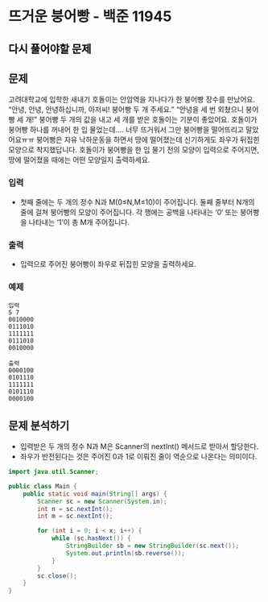 # 뜨거운 붕어빵 - 백준 11945

## <mark style='background:var(--mk-color-pink)'>다시 풀어야할 문제</mark>
## 문제
고려대학교에 입학한 새내기 호돌이는 안암역을 지나다가 한 붕어빵 장수를 만났어요.
“안녕, 안녕, 안녕하십니까, 아저씨! 붕어빵 두 개 주세요.”
“안녕을 세 번 외쳤으니 붕어빵 세 개!”
붕어빵 두 개의 값을 내고 세 개를 받은 호돌이는 기분이 좋았어요. 호돌이가 붕어빵 하나를 꺼내어 한 입 물었는데…. 너무 뜨거워서 그만 붕어빵을 떨어뜨리고 말았어요ㅠㅠ
붕어빵은 자유 낙하운동을 하면서 땅에 떨어졌는데 신기하게도 좌우가 뒤집힌 모양으로 착지했답니다. 호돌이가 붕어빵을 한 입 물기 전의 모양이 입력으로 주어지면, 땅에 떨어졌을 때에는 어떤 모양일지 출력하세요.
### 입력
- 첫째 줄에는 두 개의 정수 N과 M(0≤N,M≤10)이 주어집니다. 둘째 줄부터 N개의 줄에 걸쳐 붕어빵의 모양이 주어집니다. 각 행에는 공백을 나타내는 ‘0‘ 또는 붕어빵을 나타내는 ‘1’이 총 M개 주어집니다. 
### 출력
- 입력으로 주어진 붕어빵이 좌우로 뒤집힌 모양을 출력하세요.
### 예제
```
입력
5 7
0010000
0111010
1111111
0111010
0010000

출력
0000100
0101110
1111111
0101110
0000100
```

## 문제 분석하기
- 입력받은 두 개의 정수 N과 M은 Scanner의 nextInt() 메서드로 받아서 할당한다.
- 좌우가 반전된다는 것은 주어진 0과 1로 이뤄진 줄이 역순으로 나온다는 의미이다.

```java
import java.util.Scanner;

public class Main {
    public static void main(String[] args) {
        Scanner sc = new Scanner(System.in);
        int n = sc.nextInt();
        int m = sc.nextInt();

        for (int i = 0; i < x; i++) {
            while (sc.hasNext()) {
                StringBuilder sb = new StringBuilder(sc.next());
                System.out.println(sb.reverse());
            }
        }
        sc.close();
    }
}
```